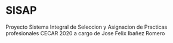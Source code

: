 # SISAP
Proyecto Sistema Integral de Seleccion y Asignacion de Practicas profesionales CECAR 2020 a cargo de Jose Felix Ibañez Romero
